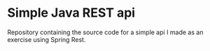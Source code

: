 # Simple Java REST api

Repository containing the source code for a simple api I made as an exercise using Spring Rest.
